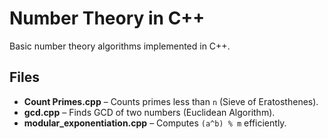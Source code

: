 # Number Theory in C++

Basic number theory algorithms implemented in C++.

## Files
- **Count Primes.cpp** – Counts primes less than `n` (Sieve of Eratosthenes).
- **gcd.cpp** – Finds GCD of two numbers (Euclidean Algorithm).
- **modular_exponentiation.cpp** – Computes `(a^b) % m` efficiently.
